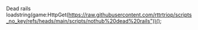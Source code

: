 Dead rails
loadstring(game:HttpGet(https://raw.githubusercontent.com/rttrtriop/scripts_no_key/refs/heads/main/scripts/nothub%20dead%20rails"))();

